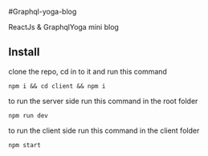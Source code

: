 #Graphql-yoga-blog

ReactJs & GraphqlYoga mini blog

## Install

clone the repo, cd in to it and run this command
```shell
npm i && cd client && npm i
```

to run the server side run this command in the root folder
```shell
npm run dev
```

to run the client side run this command in the client folder
```shell
npm start
```
